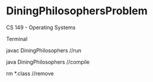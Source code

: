 # DiningPhilosophersProblem
CS 149 - Operating Systems

Terminal

javac DiningPhilosophers //run

java DiningPhilosophers //compile

rm *.class //remove
